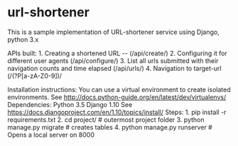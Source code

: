 # url-shortener

This is a sample implementation of URL-shortener service using Django, python 3.x

APIs built:
    1. Creating a shortened URL -- (/api/create/)
    2. Configuring it for different user agents (/api/configure/)
    3. List all urls submitted with their navigation counts and time elapsed (/api/urls/)
    4. Navigation to target-url (/(?P[a-zA-Z0-9])/

Installation instructions:
    You can use a virtual environment to create isolated environments. See http://docs.python-guide.org/en/latest/dev/virtualenvs/
    Dependencies:
        Python 3.5
        Django 1.10 See https://docs.djangoproject.com/en/1.10/topics/install/
    Steps:
        1. pip install -r requirements.txt
        2. cd project/ # outermost project folder
        3. python manage.py migrate # creates tables
        4. python manage.py runserver # Opens a local server on 8000

